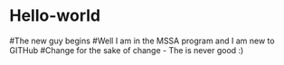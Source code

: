 # Hello-world
#The new guy begins
#Well I am in the MSSA program and I am new to GITHub
#Change for the sake of change - The is never good :)
